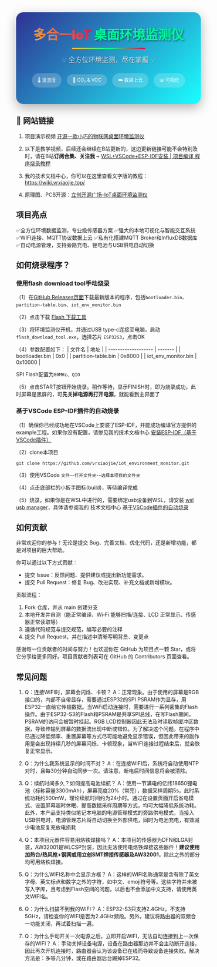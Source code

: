 <div style="text-align:center;background:linear-gradient(135deg, #2E3192 0%, #1BFFFF 100%);padding:40px 20px;margin:20px 0;border-radius:20px;box-shadow:0 10px 30px rgba(0,0,0,0.3)">
<h1 style="color:#fff;font-size:2.5em;font-weight:900;margin:0;text-shadow:2px 2px 4px rgba(0,0,0,0.5);line-height:1.2">
 <span style="background:linear-gradient(45deg, #FBB03B, #D4145A);-webkit-background-clip:text;-webkit-text-fill-color:transparent;background-clip:text;text-shadow:none">多合一IoT</span> <span style="color:#00ff99">桌面环境监测仪</span>
</h1>
<div style="height:3px;width:200px;background:linear-gradient(90deg, #FBB03B, #00ff99, #D4145A);margin:15px auto;border-radius:2px"></div>
<h2 style="color:#e0e0e0;font-size:1.3em;font-weight:400;margin:15px 0 0 0;text-shadow:1px 1px 2px rgba(0,0,0,0.3)">
💡 全方位环境监测，尽在掌握 💡
</h2>
<div style="margin-top:20px">
<span style="display:inline-block;background:rgba(255,255,255,0.2);color:#fff;padding:8px 16px;margin:5px;border-radius:20px;font-size:0.9em;backdrop-filter:blur(10px)">🌡️ 温湿度</span>
<span style="display:inline-block;background:rgba(255,255,255,0.2);color:#fff;padding:8px 16px;margin:5px;border-radius:20px;font-size:0.9em;backdrop-filter:blur(10px)">💨 CO₂ & VOC</span>
<span style="display:inline-block;background:rgba(255,255,255,0.2);color:#fff;padding:8px 16px;margin:5px;border-radius:20px;font-size:0.9em;backdrop-filter:blur(10px)">☁️ 数据上云</span>
<span style="display:inline-block;background:rgba(255,255,255,0.2);color:#fff;padding:8px 16px;margin:5px;border-radius:20px;font-size:0.9em;backdrop-filter:blur(10px)">📊 可视化</span>
</div>
</div>

## 🔗 网站链接    

1. 项目演示视频
[开源一款小巧的物联网桌面环境监测仪](https://www.bilibili.com/video/BV1NAxJzVEtF/)

2. 以下是教学视频，后续还会继续在B站更新的，这边更新链接可能不会特别及时，请在B站**订阅合集、关注我 ~**
[WSL+VSCode+ESP-IDF安装 | 项目编译 程序烧录教程](https://www.bilibili.com/video/BV1wuxJzuEwY/)

3. 我的技术文档中心，你可以在这里查看文字版的教程：
https://wiki.vrxiaojie.top/

4. 原理图、PCB开源：[立创开源广场-IoT桌面环境监测仪](https://oshwhub.com/vrxiaojie/all-in-one-iot-desktop-environme)

## 项目亮点
✅全方位环境数据监测，专业级传感器方案
✅强大的本地可视化与智能交互系统
✅WIFI连接、MQTT协议数据上云
✅私有化搭建MQTT Broker和InfluxDB数据库
✅自动电源管理，支持旁路充电、锂电池与USB供电自动切换

## 如何烧录程序？
### 使用flash download tool手动烧录
（1）在[GitHub Releases页面](https://github.com/vrxiaojie/iot_environment_monitor/releases)下载最新版本的程序，包括`bootloader.bin`、`partition-table.bin`、`iot_env_monitor.bin`

（2）点击下载 [Flash 下载工具](https://dl.espressif.com/public/flash_download_tool.zip)

（3）将环境监测仪开机，并通过USB type-c连接至电脑，启动`flash_download_tool.exe`，选择芯片 `ESP32S3`，点击OK

（4）参数配置如下：
| 文件名              | 地址    |
| ------------------- | ------- |
| bootloader.bin      | 0x0     |
| partition-table.bin | 0x8000  |
| iot_env_monitor.bin | 0x10000 |

SPI Flash配置为`80MHz`、`QIO`

（5）点击START按钮开始烧录。稍作等待，显示FINISH时，即为烧录成功，此时屏幕是黑屏的，可**先关掉电源再打开电源**，就能看到主界面了

### 基于VSCode ESP-IDF插件的自动烧录
（1）确保你已经成功地在VSCode上安装了ESP-IDF，并能成功编译官方提供的example工程。如果你没有配置，请惨见我的技术文档中心 [安装ESP-IDF（基于VSCode插件）](https://wiki.vrxiaojie.top/iot_env_monitor_guide/1-%E9%A1%B9%E7%9B%AE%E7%BC%96%E8%AF%91/%E5%AE%89%E8%A3%85ESP-IDF%EF%BC%88%E5%9F%BA%E4%BA%8EVSCode%E6%8F%92%E4%BB%B6%EF%BC%89.html)

（2）clone本项目
```shell
git clone https://github.com/vrxiaojie/iot_environment_monitor.git
```

（3）使用VSCode `文件`--`打开文件夹`--`选择本项目的文件夹`

（4）点击底部栏的小扳手图标(build)，等待编译完成

（5）烧录。如果你是在WSL中进行的，需要绑定usb设备到WSL，请安装 [wsl usb manager](https://github.com/nickbeth/wsl-usb-manager)，具体请参阅我的 技术文档中心 [基于VSCode插件的自动烧录](https://wiki.vrxiaojie.top/iot_env_monitor_guide/2-%E7%A8%8B%E5%BA%8F%E7%83%A7%E5%BD%95/%E5%9F%BA%E4%BA%8EVSCode%E6%8F%92%E4%BB%B6%E7%9A%84%E8%87%AA%E5%8A%A8%E7%83%A7%E5%BD%95.html)

## 如何贡献

非常欢迎你的参与！无论是提交 Bug、完善文档、优化代码，还是新增功能，都是对项目的巨大帮助。

你可以通过以下方式贡献：

- 提交 Issue：反馈问题、提供建议或提出新功能需求。
- 提交 Pull Request：修复 Bug、改进实现、补充文档或新增模块。

贡献流程：

1) Fork 仓库，并从 main 创建分支
2) 本地开发并自测（能正常编译、Wi‑Fi 能够扫描/连接、LCD 正常显示、传感器正常读取等）
3) 遵循代码规范与提交规范，编写必要的注释
4) 提交 Pull Request，并在描述中清晰写明背景、变更点

感谢每一位贡献者的时间与努力！也欢迎你在 GitHub 为项目点一颗 Star，或将它分享给更多同好。项目贡献者列表可在 GitHub 的 Contributors 页面查看。

## 常见问题
    
1. Q：连接WIFI时，屏幕会闪烁、卡顿？
A：正常现象。由于使用的屏幕是RGB接口的，内部不自带显存，需要通过ESP32的SPI PSRAM作为显存，用ESP32一直给它传输数据。当WiFi启动连接时，需要进行一系列密集的Flash操作。由于ESP32-S3的Flash和PSRAM是共享SPI总线，在写Flash期间，PSRAM的访问会被暂时挂起。RGB LCD控制器因此无法及时读取帧缓冲区数据，导致传输到屏幕的数据流出现中断或错位。为了解决这个问题，在程序中已通过降低频率、重置屏幕等方式尽可能地避免显示错误，但因此带来的副作用是会出现持续几秒的屏幕闪烁、卡顿现象，当WIFI连接过程结束后，就会恢复正常显示。


2. Q：为什么我系统显示的时间不对？
A：在连接WIFI后，系统将自动使用NTP对时，且每30分钟自动同步一次。请注意，断电后时间信息将会被清除。

3. Q：续航时间多久？如何提高电池续航？
A：使用一节满电的亿纬18650锂电池（标称容量3300mAh），屏幕亮度20%（常亮），数据采样周期5s，此时系统功耗约500mW，理论续航时间约为24小时。通过在设置页面开启省电模式、设置屏幕超时休眠、提高数据采样周期等方式，均可大幅降低系统功耗。此外，本产品支持类似笔记本电脑的电源管理模式的旁路供电模式，当接入USB供电时，电源管理芯片将自动切换至外部供电，同时为电池充电，有效减少电池反复充放电损耗

4. Q：本项目元器件容易用烙铁焊接吗？
A：本项目的传感器为DFN和LGA封装，AW32001是WLCSP封装，因此无法使用电烙铁焊接这些器件！**建议使用加热台/热风枪+钢网或用立创SMT焊接传感器及AW32001**，除此之外的部分均可用烙铁焊接。

5. Q：为什么WIFI名称中会显示方框？
A：这样的WIFI名称通常是含有除了英文字母、英文标点和数字之外的字符，如中文、emoji符号等。这些字符并未被写入字库，且考虑到Flash空间的问题，以后也不会添加中文支持，请使用英文WIFI名。

6. Q：为什么扫描不到我的WIFI？
A：ESP32-S3只支持2.4GHz，不支持5GHz，请检查你的WIFI是否为2.4GHz频段。另外，建议将路由器的双频合一功能关闭，再试着扫描一遍。

7. Q：为什么手动开关一次电源之后，立即开启WIFI，无法自动连接到上一次保存的WIFI？
A：手动关掉设备电源，设备在路由器那边并不会主动断开连接，因此再次开机连接时，路由器会认为该设备已在线而导致设备连接失败。解决方法是：多等几分钟，或在路由器后台踢掉ESP32。

